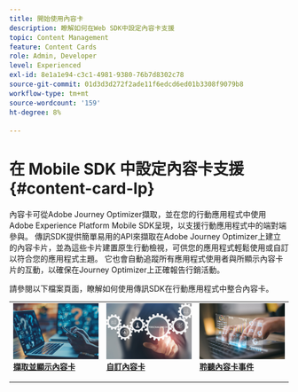 ```yaml
---
title: 開始使用內容卡
description: 瞭解如何在Web SDK中設定內容卡支援
topic: Content Management
feature: Content Cards
role: Admin, Developer
level: Experienced
exl-id: 8e1a1e94-c3c1-4981-9380-76b7d8302c78
source-git-commit: 01d3d3d272f2ade11f6edcd6ed01b3308f9079b8
workflow-type: tm+mt
source-wordcount: '159'
ht-degree: 8%

---
```


# 在 Mobile SDK 中設定內容卡支援 {#content-card-lp}

內容卡可從Adobe Journey Optimizer擷取，並在您的行動應用程式中使用Adobe Experience Platform Mobile SDK呈現，以支援行動應用程式中的端對端參與。 傳訊SDK提供簡單易用的API來擷取在Adobe Journey Optimizer上建立的內容卡片，並為這些卡片建置原生行動檢視，可供您的應用程式輕鬆使用或自訂以符合您的應用程式主題。 它也會自動追蹤所有應用程式使用者與所顯示內容卡片的互動，以確保在Journey Optimizer上正確報告行銷活動。

請參閱以下檔案頁面，瞭解如何使用傳訊SDK在行動應用程式中整合內容卡。


<table style="table-layout:fixed"><tr style="border: 0;">
<td>
<a href="https://developer.adobe.com/client-sdks/edge/adobe-journey-optimizer/content-card-ui/iOS/tutorial/displaying-content-cards/">
<img alt="擷取" src="assets/do-not-localize/fetch.jpeg">
</a>
<div><a href="https://developer.adobe.com/client-sdks/edge/adobe-journey-optimizer/content-card-ui/iOS/tutorial/displaying-content-cards/"><strong>擷取並顯示內容卡</strong>
</div>
<p>
</td>
<td>
<a href="https://developer.adobe.com/client-sdks/edge/adobe-journey-optimizer/content-card-ui/iOS/tutorial/customizing-content-card-templates/">
<img alt="自訂" src="assets/do-not-localize/customize.jpeg">
</a>
<div>
<a href="https://developer.adobe.com/client-sdks/edge/adobe-journey-optimizer/content-card-ui/iOS/tutorial/customizing-content-card-templates/"><strong>自訂內容卡</strong></a>
</div>
<p></td>
<td>
<a href="https://developer.adobe.com/client-sdks/edge/adobe-journey-optimizer/content-card-ui/iOS/tutorial/listening-content-card-events/">
<img alt="接聽" src="assets/do-not-localize/listen.jpeg">
</a>
<div>
<a href="https://developer.adobe.com/client-sdks/edge/adobe-journey-optimizer/content-card-ui/iOS/tutorial/listening-content-card-events/"><strong>聆聽內容卡事件</strong></a>
</div>
<p>
</td>
</tr></table>

